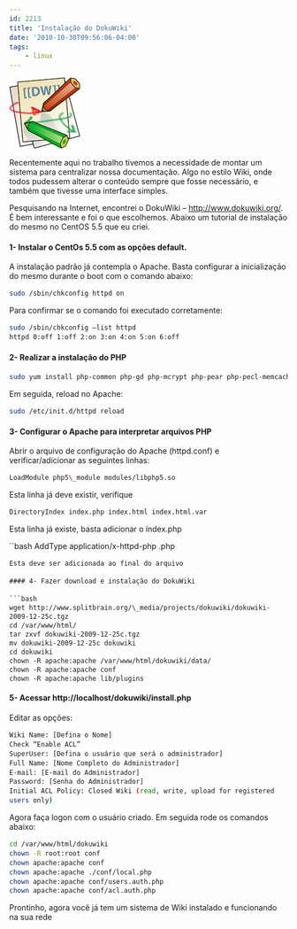 ```yaml
---
id: 2213
title: 'Instalação do DokuWiki'
date: '2010-10-30T09:56:06-04:00'
tags:
    - linux
---
```


[![](/wp-content/uploads/2010/10/dokuwiki-128.png "dokuwiki-128")](http://ricardomartins.com.br/2010/10/30/instalacao-do-dokuwiki/dokuwiki-128/)

Recentemente aqui no trabalho tivemos a necessidade de montar um <span class="bbli">sistema</span> para centralizar nossa documentação. Algo no estilo Wiki, onde todos pudessem alterar o conteúdo sempre que fosse necessário, e também que tivesse uma interface simples.

Pesquisando na <span class="bbli">Internet</span>, encontrei o DokuWiki – http://www.dokuwiki.org/. É bem interessante e foi o que escolhemos. Abaixo um tutorial de instalação do mesmo no <span class="bbli">CentOS</span> 5.5 que eu criei.

#### **1- Instalar o CentOs 5.5 com as opções default.**

A instalação padrão já contempla o Apache. Basta configurar a inicialização do mesmo durante o boot com o comando abaixo:  

```bash
sudo /sbin/chkconfig httpd on
```

Para confirmar se o comando foi executado corretamente:  

```bash
sudo /sbin/chkconfig –list httpd  
httpd 0:off 1:off 2:on 3:on 4:on 5:on 6:off
```

#### 2- Realizar a instalação do PHP

```bash
sudo yum install php-common php-gd php-mcrypt php-pear php-pecl-memcache php-mhash php-mysql php-xml
```

Em seguida, reload no Apache:  

```bash
sudo /etc/init.d/httpd reload
```

#### 3- Configurar o Apache para interpretar arquivos PHP

Abrir o arquivo de configuração do Apache (httpd.conf) e verificar/adicionar as seguintes linhas:  

```bash
LoadModule php5\_module modules/libphp5.so
```

Esta linha já deve existir, verifique  

```bash
DirectoryIndex index.php index.html index.html.var
```
Esta linha já existe, basta adicionar o índex.php  

``bash
AddType application/x-httpd-php .php
```
Esta deve ser adicionada ao final do arquivo

#### 4- Fazer download e instalação do DokuWiki

```bash
wget http://www.splitbrain.org/\_media/projects/dokuwiki/dokuwiki-2009-12-25c.tgz  
cd /var/www/html/  
tar zxvf dokuwiki-2009-12-25c.tgz  
mv dokuwiki-2009-12-25c dokuwiki  
cd dokuwiki  
chown -R apache:apache /var/www/html/dokuwiki/data/  
chown -R apache:apache conf  
chown -R apache:apache lib/plugins
```

#### 5- Acessar http://localhost/dokuwiki/install.php

Editar as opções:  

```bash
Wiki Name: [Defina o Nome]  
Check “Enable ACL”  
SuperUser: [Defina o usuário que será o administrador]  
Full Name: [Nome Completo do Administrador]  
E-mail: [E-mail do Administrador]  
Password: [Senha do Administrador]
Initial ACL Policy: Closed Wiki (read, write, upload for registered  
users only)
```

Agora faça logon com o usuário criado. Em seguida rode os comandos abaixo:  

```bash
cd /var/www/html/dokuwiki  
chown -R root:root conf  
chown apache:apache conf  
chown apache:apache ./conf/local.php  
chown apache:apache conf/users.auth.php  
chown apache:apache conf/acl.auth.php
```

Prontinho, agora você já tem um sistema de Wiki instalado e funcionando na sua rede

